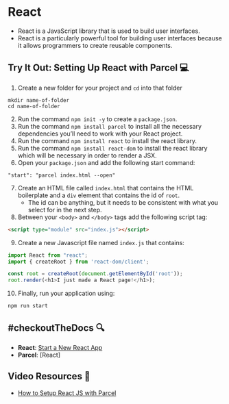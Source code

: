 # React

- React is a JavaScript library that is used to build user interfaces.
- React is a particularly powerful tool for building user interfaces because it allows programmers to create reusable components.

## Try It Out: Setting Up React with Parcel 💻
1. Create a new folder for your project and `cd` into that folder
```shell
mkdir name-of-folder
cd name-of-folder
```
2. Run the command `npm init -y` to create a `package.json`.
3. Run the command `npm install parcel` to install all the necessary dependencies you’ll need to work with your React project.
4. Run the  command `npm install react` to install the react library.
5. Run the command `npm install react-dom` to install the react library which will be necessary in order to render a JSX.
6. Open your `package.json` and add the following start command:
```shell
"start": "parcel index.html --open"
```
7. Create an HTML file called `index.html` that contains the HTML boilerplate and a `div` element that contains the id of `root`.
    - The id can be anything, but it needs to be consistent with what you select for in the next step.
8. Between your `<body>` and `</body>` tags add the following script tag:
```html
<script type="module" src="index.js"></script>
```
9. Create a new Javascript file named `index.js` that contains:
```javascript
import React from "react";
import { createRoot } from 'react-dom/client';

const root = createRoot(document.getElementById('root'));
root.render(<h1>I just made a React page!</h1>);
```
10. Finally, run your application using:
```shell
npm run start
```

## #checkoutTheDocs 🔍
- **React**: [Start a New React App](https://beta.reactjs.org/learn/start-a-new-react-project)
- **Parcel**: [React]

## Video Resources 🎥
- [How to Setup React JS with Parcel](https://www.youtube.com/watch?v=U7CQE1TFMkg)